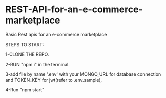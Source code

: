 # REST-API-for-an-e-commerce-marketplace
Basic Rest apis for an e-commerce marketplace

STEPS TO START:

1-CLONE THE REPO.

2-RUN "npm i" in the terminal.

3-add file by name '.env'  with your MONGO_URL for database connection and TOKEN_KEY  for jwt(refer to .env.sample),

4-Run "npm start"
